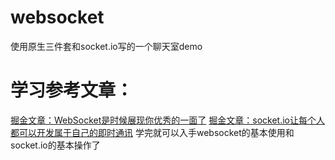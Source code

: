 # websocket
使用原生三件套和socket.io写的一个聊天室demo
# 学习参考文章：
[掘金文章：WebSocket是时候展现你优秀的一面了](https://juejin.cn/post/6844903696560553991)
[掘金文章：socket.io让每个人都可以开发属于自己的即时通讯](https://juejin.cn/post/6844903700905852936) 
学完就可以入手websocket的基本使用和socket.io的基本操作了
